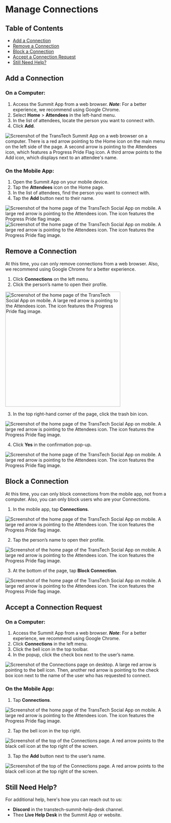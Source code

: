 # Manage Connections

## **Table of Contents**
* [Add a Connection]()
* [Remove a Connection]()
* [Block a Connection]()
* [Accept a Connection Request]()
* [Still Need Help?]()

## **Add a Connection**

### **On a Computer:**
  1. Access the Summit App from a web browser. **_Note_**: For a better experience, we recommend using Google Chrome.
  2. Select **Home** > **Attendees** in the left-hand menu.
  3. In the list of attendees, locate the person you want to connect with. 
  4. Click **Add**.

  ![Screenshot of the TransTech Summit App on a web browser on a computer. There is a red arrow pointing to the Home icon on the main menu on the left side of the page. A second arrow is pointing to the Attendees icon, which features a Progress Pride Flag icon. A third arrow points to the Add icon, which displays next to an attendee's name.](https://github.com/maddie35/maddie.github.io/assets/147114265/595f6dae-a53b-45ef-86c5-b23427178c6f)

### **On the Mobile App:** 
  1. Open the Summit App on your mobile device.
  2. Tap the **Attendees** icon on the Home page.
  3. In the list of attendees, find the person you want to connect with. 
  4. Tap the **Add** button next to their name.

  ![Screenshot of the home page of the TransTech Social App on mobile. A large red arrow is pointing to the Attendees icon. The icon features the Progress Pride flag image.](https://github.com/maddie35/maddie.github.io/assets/147114265/bf9c7d02-7011-433d-9733-642ce7a7129e)
  ![Screenshot of the home page of the TransTech Social App on mobile. A large red arrow is pointing to the Attendees icon. The icon features the Progress Pride flag image.](https://github.com/maddie35/maddie.github.io/assets/147114265/5826d6ae-076c-4583-9029-def7e8fc66da)


## **Remove a Connection**
At this time, you can only remove connections from a web browser. Also, we recommend using Google Chrome for a better experience. 

  1. Click **Connections** on the left menu.
  2. Click the person’s name to open their profile.

  <img width="360" alt="Screenshot of the home page of the TransTech Social App on mobile. A large red arrow is pointing to the Attendees icon. The icon features the Progress Pride flag image." src="https://github.com/maddie35/maddie.github.io/assets/147114265/2a5fedf0-efc8-4b23-9fae-946237e99443">

  3. In the top right-hand corner of the page, click the trash bin icon.

  ![Screenshot of the home page of the TransTech Social App on mobile. A large red arrow is pointing to the Attendees icon. The icon features the Progress Pride flag image.](https://github.com/maddie35/maddie.github.io/assets/147114265/7efb411d-1ab0-446c-91e3-bafb5c990496)

  4. Click **Yes** in the confirmation pop-up. 

![Screenshot of the home page of the TransTech Social App on mobile. A large red arrow is pointing to the Attendees icon. The icon features the Progress Pride flag image.](https://github.com/maddie35/maddie.github.io/assets/147114265/a5f2bf6f-278e-4069-9cd1-b29a985fe3e0)


## **Block a Connection**
At this time, you can only block connections from the mobile app, not from a computer. Also, you can only block users who are your Connections.
  1. In the mobile app, tap **Connections**.

  ![Screenshot of the home page of the TransTech Social App on mobile. A large red arrow is pointing to the Attendees icon. The icon features the Progress Pride flag image.](https://github.com/maddie35/maddie.github.io/assets/147114265/b5ffd08a-4868-4916-9dba-c735750e109a)

  2. Tap the person’s name to open their profile.

  ![Screenshot of the home page of the TransTech Social App on mobile. A large red arrow is pointing to the Attendees icon. The icon features the Progress Pride flag image.](https://github.com/maddie35/maddie.github.io/assets/147114265/01f3e920-4c71-4c03-b107-589ed89c0c18)

  3. At the bottom of the page, tap **Block Connection**. 

  ![Screenshot of the home page of the TransTech Social App on mobile. A large red arrow is pointing to the Attendees icon. The icon features the Progress Pride flag image.](https://github.com/maddie35/maddie.github.io/assets/147114265/d800e3b5-1eca-4fde-9727-30c3742641d2)


## **Accept a Connection Request**

### **On a Computer:**
  1. Access the Summit App from a web browser. **_Note_**: For a better experience, we recommend using Google Chrome.
  2. Click **Connections** in the left menu.
  3. Click the bell icon in the top toolbar.
  4. In the popup, click the check box next to the user’s name.

  ![Screenshot of the Connections page on desktop. A large red arrow is pointing to the bell icon. Then, another red arrow is pointing to the check box icon next to the name of the user who has requested to connect.](https://github.com/maddie35/maddie.github.io/assets/147114265/1c30e316-d7f7-4247-a121-a1dc2a456d5b)

### **On the Mobile App:**
  1. Tap **Connections**. 

  ![Screenshot of the home page of the TransTech Social App on mobile. A large red arrow is pointing to the Attendees icon. The icon features the Progress Pride flag image.](https://github.com/maddie35/maddie.github.io/assets/147114265/a579a942-deba-455e-b5c0-de153e0e7da0)

  2. Tap the bell icon in the top right.

  ![Screenshot of the top of the Connections page. A red arrow points to the black cell icon at the top right of the screen.](https://github.com/maddie35/maddie.github.io/assets/147114265/62396d9d-defc-49b0-a68c-8a0ba39d91ad)

  3. Tap the **Add** button next to the user’s name.

  ![Screenshot of the top of the Connections page. A red arrow points to the black cell icon at the top right of the screen.](https://github.com/maddie35/maddie.github.io/assets/147114265/d9134bc7-06ae-40bd-9975-65d2eec3803c)


## **Still Need Help?**

For additional help, here's how you can reach out to us:
* **Discord** in the transtech-summit-help-desk channel.
* Thee **Live Help Desk** in the Summit App or website.
